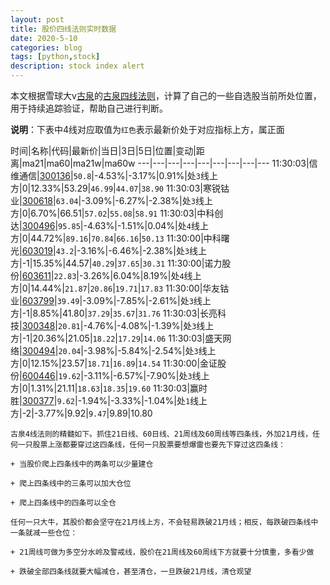```yaml
---
layout: post
title: 股价四线法则实时数据
date: 2020-5-10
categories: blog
tags: [python,stock]
description: stock index alert
---
```



本文根据雪球大v[古泉](https://xueqiu.com/u/7148646888)的[古泉四线法则](https://xueqiu.com/7148646888/130498192)，计算了自己的一些自选股当前所处位置，用于持续追踪验证，帮助自己进行判断。

**说明**：下表中4线对应取值为`红色`表示最新价处于对应指标上方，属正面

时间|名称|代码|最新价|当日|3日|5日|位置|变动|距离|ma21|ma60|ma21w|ma60w
---|---|---|---|---|---|---|---|---
11:30:03|信维通信|[300136](https://xueqiu.com/S/SZ300136)|`50.8`|-4.53%|-3.17%|0.91%|处`3`线上方|0|12.33%|53.29|`46.99`|`44.07`|`38.90`
11:30:03|寒锐钴业|[300618](https://xueqiu.com/S/SZ300618)|`63.04`|-3.09%|-6.27%|-2.38%|处`3`线上方|0|6.70%|66.51|`57.02`|`55.08`|`58.91`
11:30:03|中科创达|[300496](https://xueqiu.com/S/SZ300496)|`95.85`|-4.63%|-1.51%|0.04%|处`4`线上方|0|44.72%|`89.16`|`70.84`|`66.16`|`50.13`
11:30:00|中科曙光|[603019](https://xueqiu.com/S/SH603019)|`43.2`|-3.16%|-6.46%|-2.38%|处`3`线上方|-1|15.35%|44.57|`40.29`|`37.65`|`30.31`
11:30:00|诺力股份|[603611](https://xueqiu.com/S/SH603611)|`22.83`|-3.26%|6.04%|8.19%|处`4`线上方|0|14.44%|`21.87`|`20.86`|`19.71`|`17.83`
11:30:00|华友钴业|[603799](https://xueqiu.com/S/SH603799)|`39.49`|-3.09%|-7.85%|-2.61%|处`3`线上方|-1|8.85%|41.80|`37.29`|`35.67`|`31.76`
11:30:03|长亮科技|[300348](https://xueqiu.com/S/SZ300348)|`20.81`|-4.76%|-4.08%|-1.39%|处`3`线上方|-1|20.36%|21.05|`18.22`|`17.29`|`14.06`
11:30:03|盛天网络|[300494](https://xueqiu.com/S/SZ300494)|`20.04`|-3.98%|-5.84%|-2.54%|处`3`线上方|0|12.15%|23.57|`18.71`|`16.89`|`14.54`
11:30:00|金证股份|[600446](https://xueqiu.com/S/SH600446)|`19.62`|-3.11%|-6.57%|-7.90%|处`3`线上方|0|1.31%|21.11|`18.63`|`18.35`|`19.60`
11:30:03|赢时胜|[300377](https://xueqiu.com/S/SZ300377)|`9.62`|-1.94%|-3.33%|-1.04%|处`1`线上方|-2|-3.77%|9.92|`9.47`|9.89|10.80

```
古泉4线法则的精髓如下。抓住21日线、60日线、21周线及60周线等四条线，外加21月线，任何一只股票上涨都要穿过这四条线，任何一只股票要想爆雷也要先下穿过这四条线：

+ 当股价爬上四条线中的两条可以少量建仓

+ 爬上四条线中的三条可以加大仓位

+ 爬上四条线中的四条可以全仓

任何一只大牛，其股价都会坚守在21月线上方，不会轻易跌破21月线；相反，每跌破四条线中一条就减一些仓位：

+ 21周线可做为多空分水岭及警戒线，股价在21周线及60周线下方就要十分慎重，多看少做

+ 跌破全部四条线就要大幅减仓，甚至清仓，一旦跌破21月线，清仓观望
```